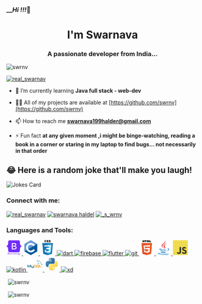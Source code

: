 

### _____Hi !!!___👋

<h1 align="center"> I'm Swarnava</h1>
<h3 align="center">A passionate developer from India...</h3>

<p align="left"> <img src="https://komarev.com/ghpvc/?username=swrnv&label=Profile%20views&color=0e75b6&style=flat" alt="swrnv" /> </p>

<p align="left"> <a href="https://twitter.com/real_swarnav" target="blank"><img src="https://img.shields.io/twitter/follow/real_swarnav?logo=twitter&style=for-the-badge" alt="real_swarnav" /></a> </p>

- 🌱 I’m currently learning **Java full stack - web-dev**

- 👨‍💻 All of my projects are available at [https://github.com/swrnv](https://github.com/swrnv)

- 📫 How to reach me **swarnava199halder@gmail.com**

- ⚡ Fun fact **at any given moment ,i might be binge-watching, reading a book in a corner or staring in my laptop to find bugs... not necessarily in that order**


## 😂 Here is a random joke that'll make you laugh!
![Jokes Card](https://readme-jokes.vercel.app/api)

<h3 align="left">Connect with me:</h3>
<p align="left">
<a href="https://twitter.com/real_swarnav" target="blank"><img align="center" src="https://cdn.jsdelivr.net/npm/simple-icons@3.0.1/icons/twitter.svg" alt="real_swarnav" height="30" width="40" /></a>
<a href="https://linkedin.com/in/swrnv19" target="blank"><img align="center" src="https://cdn.jsdelivr.net/npm/simple-icons@3.0.1/icons/linkedin.svg" alt="swarnava haldel" height="30" width="40" /></a>
<a href="https://instagram.com/_swrnv_" target="blank"><img align="center" src="https://cdn.jsdelivr.net/npm/simple-icons@3.0.1/icons/instagram.svg" alt="_s_wrnv" height="30" width="40" /></a>
</p>

<h3 align="left">Languages and Tools:</h3>
<p align="left"> <a href="https://getbootstrap.com" target="_blank"> <img src="https://raw.githubusercontent.com/devicons/devicon/master/icons/bootstrap/bootstrap-plain-wordmark.svg" alt="bootstrap" width="40" height="40"/> </a> <a href="https://www.cprogramming.com/" target="_blank"> <img src="https://raw.githubusercontent.com/devicons/devicon/master/icons/c/c-original.svg" alt="c" width="40" height="40"/> </a> <a href="https://www.w3schools.com/css/" target="_blank"> <img src="https://raw.githubusercontent.com/devicons/devicon/master/icons/css3/css3-original-wordmark.svg" alt="css3" width="40" height="40"/> </a> <a href="https://dart.dev" target="_blank"> <img src="https://www.vectorlogo.zone/logos/dartlang/dartlang-icon.svg" alt="dart" width="40" height="40"/> </a> <a href="https://firebase.google.com/" target="_blank"> <img src="https://www.vectorlogo.zone/logos/firebase/firebase-icon.svg" alt="firebase" width="40" height="40"/> </a> <a href="https://flutter.dev" target="_blank"> <img src="https://www.vectorlogo.zone/logos/flutterio/flutterio-icon.svg" alt="flutter" width="40" height="40"/> </a> <a href="https://git-scm.com/" target="_blank"> <img src="https://www.vectorlogo.zone/logos/git-scm/git-scm-icon.svg" alt="git" width="40" height="40"/> </a> <a href="https://www.w3.org/html/" target="_blank"> <img src="https://raw.githubusercontent.com/devicons/devicon/master/icons/html5/html5-original-wordmark.svg" alt="html5" width="40" height="40"/> </a> <a href="https://www.java.com" target="_blank"> <img src="https://raw.githubusercontent.com/devicons/devicon/master/icons/java/java-original.svg" alt="java" width="40" height="40"/> </a> <a href="https://developer.mozilla.org/en-US/docs/Web/JavaScript" target="_blank"> <img src="https://raw.githubusercontent.com/devicons/devicon/master/icons/javascript/javascript-original.svg" alt="javascript" width="40" height="40"/> </a> <a href="https://kotlinlang.org" target="_blank"> <img src="https://www.vectorlogo.zone/logos/kotlinlang/kotlinlang-icon.svg" alt="kotlin" width="40" height="40"/> </a> <a href="https://www.mysql.com/" target="_blank"> <img src="https://raw.githubusercontent.com/devicons/devicon/master/icons/mysql/mysql-original-wordmark.svg" alt="mysql" width="40" height="40"/> </a> <a href="https://www.python.org" target="_blank"> <img src="https://raw.githubusercontent.com/devicons/devicon/master/icons/python/python-original.svg" alt="python" width="40" height="40"/> </a> <a href="https://www.adobe.com/products/xd.html" target="_blank"> <img src="https://cdn.worldvectorlogo.com/logos/adobe-xd.svg" alt="xd" width="40" height="40"/> </a> </p>

<p>&nbsp;<img align="center" src="https://github-readme-stats.vercel.app/api?username=swrnv&show_icons=true&locale=en" alt="swrnv" /></p>
<p>&nbsp;<img align="center" src="https://github-readme-stats.vercel.app/api/top-langs/?username=swrnv&theme=dark&hide_langs_below=1" alt="swrnv"/></p>
